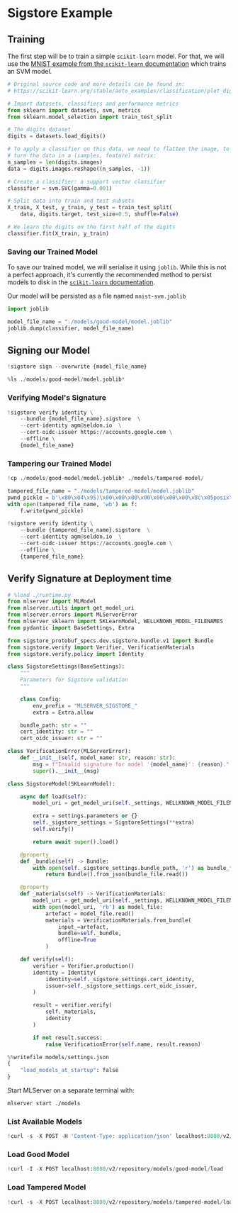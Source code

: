 # Sigstore Example

## Training

The first step will be to train a simple `scikit-learn` model.
For that, we will use the [MNIST example from the `scikit-learn` documentation](https://scikit-learn.org/stable/auto_examples/classification/plot_digits_classification.html) which trains an SVM model.


```python
# Original source code and more details can be found in:
# https://scikit-learn.org/stable/auto_examples/classification/plot_digits_classification.html

# Import datasets, classifiers and performance metrics
from sklearn import datasets, svm, metrics
from sklearn.model_selection import train_test_split

# The digits dataset
digits = datasets.load_digits()

# To apply a classifier on this data, we need to flatten the image, to
# turn the data in a (samples, feature) matrix:
n_samples = len(digits.images)
data = digits.images.reshape((n_samples, -1))

# Create a classifier: a support vector classifier
classifier = svm.SVC(gamma=0.001)

# Split data into train and test subsets
X_train, X_test, y_train, y_test = train_test_split(
    data, digits.target, test_size=0.5, shuffle=False)

# We learn the digits on the first half of the digits
classifier.fit(X_train, y_train)
```

### Saving our Trained Model

To save our trained model, we will serialise it using `joblib`.
While this is not a perfect approach, it's currently the recommended method to persist models to disk in the [`scikit-learn` documentation](https://scikit-learn.org/stable/modules/model_persistence.html).

Our model will be persisted as a file named `mnist-svm.joblib`


```python
import joblib

model_file_name = "./models/good-model/model.joblib"
joblib.dump(classifier, model_file_name)
```

## Signing our Model


```python
!sigstore sign --overwrite {model_file_name}
```


```python
%ls ./models/good-model/model.joblib*
```

### Verifying Model's Signature


```python
!sigstore verify identity \
    --bundle {model_file_name}.sigstore  \
    --cert-identity agm@seldon.io  \
    --cert-oidc-issuer https://accounts.google.com \
    --offline \
    {model_file_name}
```

### Tampering our Trained Model


```python
!cp ./models/good-model/model.joblib* ./models/tampered-model/
```


```python
tampered_file_name = "./models/tampered-model/model.joblib"
pwnd_pickle = b'\x80\x04\x95)\x00\x00\x00\x00\x00\x00\x00\x8c\x05posix\x94\x8c\x06system\x94\x93\x94\x8c\x0eenv > pwnd.txt\x94\x85\x94R\x94.'
with open(tampered_file_name, 'wb') as f:
    f.write(pwnd_pickle)
```


```python
!sigstore verify identity \
    --bundle {tampered_file_name}.sigstore  \
    --cert-identity agm@seldon.io  \
    --cert-oidc-issuer https://accounts.google.com \
    --offline \
    {tampered_file_name}
```

## Verify Signature at Deployment time


```python
# %load ./runtime.py
from mlserver import MLModel
from mlserver.utils import get_model_uri
from mlserver.errors import MLServerError
from mlserver_sklearn import SKLearnModel, WELLKNOWN_MODEL_FILENAMES
from pydantic import BaseSettings, Extra

from sigstore_protobuf_specs.dev.sigstore.bundle.v1 import Bundle
from sigstore.verify import Verifier, VerificationMaterials
from sigstore.verify.policy import Identity

class SigstoreSettings(BaseSettings):
    """
    Parameters for Sigstore validation
    """

    class Config:
        env_prefix = "MLSERVER_SIGSTORE_"
        extra = Extra.allow

    bundle_path: str = ""
    cert_identity: str = ""
    cert_oidc_issuer: str = ""

class VerificationError(MLServerError):
    def __init__(self, model_name: str, reason: str):
        msg = f"Invalid signature for model '{model_name}': {reason}."
        super().__init__(msg)

class SigstoreModel(SKLearnModel):

    async def load(self):
        model_uri = get_model_uri(self._settings, WELLKNOWN_MODEL_FILENAMES)

        extra = settings.parameters or {}
        self._sigstore_settings = SigstoreSettings(**extra)
        self.verify()

        return await super().load()

    @property
    def _bundle(self) -> Bundle:
        with open(self._sigstore_settings.bundle_path, 'r') as bundle_file:
            return Bundle().from_json(bundle_file.read())

    @property
    def _materials(self) -> VerificationMaterials:
        model_uri = get_model_uri(self._settings, WELLKNOWN_MODEL_FILENAMES)
        with open(model_uri, 'rb') as model_file:
            artefact = model_file.read()
            materials = VerificationMaterials.from_bundle(
                input_=artefact,
                bundle=self._bundle,
                offline=True
            )

    def verify(self):
        verifier = Verifier.production()
        identity = Identity(
            identity=self._sigstore_settings.cert_identity,
            issuer=self._sigstore_settings.cert_oidc_issuer,
        )

        result = verifier.verify(
            self._materials,
            identity
        )

        if not result.success:
            raise VerificationError(self.name, result.reason)


```


```python
%%writefile models/settings.json
{
    "load_models_at_startup": false
}
```

Start MLServer on a separate terminal with:

```bash
mlserver start ./models
```

### List Available Models


```python
!curl -s -X POST -H 'Content-Type: application/json' localhost:8080/v2/repository/index -d '{}' | jq
```

### Load Good Model


```python
!curl -I -X POST localhost:8080/v2/repository/models/good-model/load 
```

### Load Tampered Model


```python
!curl -s -X POST localhost:8080/v2/repository/models/tampered-model/load | jq
```


```python

```
